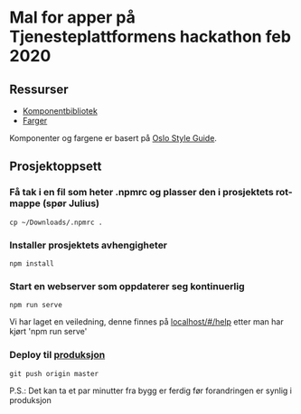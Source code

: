 # Mal for apper på Tjenesteplattformens hackathon feb 2020

## Ressurser
- [Komponentbibliotek](https://tuuturu.github.io/vue/)
- [Farger](https://styleguide.oslo.kommune.no/#/pattern/globals-colors-palette)

Komponenter og fargene er basert på [Oslo Style Guide](https://styleguide.oslo.kommune.no/).  

## Prosjektoppsett
### Få tak i en fil som heter .npmrc og plasser den i prosjektets rot-mappe (spør Julius)
```
cp ~/Downloads/.npmrc .
```
### Installer prosjektets avhengigheter
```
npm install
```

### Start en webserver som oppdaterer seg kontinuerlig
```
npm run serve
```
Vi har laget en veiledning, denne finnes på [localhost/#/help](http://localhost:8080/#/help) etter man har kjørt 'npm run serve'

### Deploy til [produksjon](https://oslokommune.github.io/hackathon-app-template/)
```
git push origin master
```
P.S.: Det kan ta et par minutter fra bygg er ferdig før forandringen er synlig i produksjon
